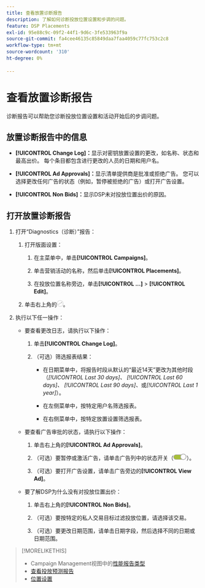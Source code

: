 ```yaml
---
title: 查看放置诊断报告
description: 了解如何诊断投放位置设置和步调的问题。
feature: DSP Placements
exl-id: 95e88c9c-09f2-44f1-9d6c-3fe533963f9a
source-git-commit: fa4cee46135c85849daa7faa4059c77fc753c2c8
workflow-type: tm+mt
source-wordcount: '310'
ht-degree: 0%

---
```


# 查看放置诊断报告

<!-- Does this really belong in the Campaign Management > Reports section or in the Placements section? -->

诊断报告可以帮助您诊断投放位置设置和活动开始后的步调问题。

## 放置诊断报告中的信息

* **[!UICONTROL Change Log]：**&#x200B;显示对密钥放置设置的更改，如名称、状态和最高出价。 每个条目都包含进行更改的人员的日期和用户名。

* **[!UICONTROL Ad Approvals]：**&#x200B;显示清单提供商是批准或拒绝广告。 您可以选择更改任何广告的状态（例如，暂停被拒绝的广告）或打开广告设置。

* **[!UICONTROL Non Bids]：**&#x200B;显示DSP未对投放位置出价的原因。

## 打开放置诊断报告

1. 打开“Diagnostics（诊断）”报告：

   1. 打开版面设置：

      1. 在主菜单中，单击&#x200B;**[!UICONTROL Campaigns]**。

      1. 单击营销活动的名称，然后单击&#x200B;**[!UICONTROL Placements]**。

      1. 在投放位置名称旁边，单击&#x200B;**[!UICONTROL ...]** > **[!UICONTROL Edit]**。

   1. 单击右上角的![放置诊断](/help/dsp/assets/placement-diagnostics.png)。

1. 执行以下任一操作：

   * 要查看更改日志，请执行以下操作：

      1. 单击&#x200B;**[!UICONTROL Change Log]**。

      1. （可选）筛选报表结果：

         * 在日期菜单中，将报告时段从默认的“最近14天”更改为其他时段（*[!UICONTROL Last 30 days]、* *[!UICONTROL Last 60 days]、* *[!UICONTROL Last 90 days]、*&#x200B;或&#x200B;*[!UICONTROL Last 1 year]*）。

         * 在左侧菜单中，按特定用户名筛选报表。

         * 在右侧菜单中，按特定放置设置筛选报表。

   * 要查看广告审批的状态，请执行以下操作：

      1. 单击右上角的&#x200B;**[!UICONTROL Ad Approvals]**。

      1. （可选）要暂停或激活广告，请单击广告列中的状态开关（![状态开关](/help/dsp/assets/status-switch.png)）。

      1. （可选）要打开广告设置，请单击广告旁边的&#x200B;**[!UICONTROL View Ad]**。

   * 要了解DSP为什么没有对投放位置出价：

      1. 单击右上角的&#x200B;**[!UICONTROL Non Bids]**。

      1. （可选）要按特定的私人交易目标过滤投放位置，请选择该交易。<!-- Admin users only: Optionally filter the deal by one or more regions ([!UICONTROL US-EAST], [!UICONTROL US-WEST]) [!UICONTROL EU-WEST], [!UICONTROL HKG]) by selecting the regions. -->

      1. （可选）要更改日期范围，请单击日期字段，然后选择不同的日期或日期范围。

<!-- Later, add link to >* Definitions for NBRs (Reading No Bid Reports (NBRs)) -->

>[!MORELIKETHIS]
>
>* Campaign Management视图中的[性能报告类型](campaign-reports-about.md)
>* [查看投放预测报告](/help/dsp/campaign-management/reports/placement-forecast.md)
>* [位置设置](/help/dsp/campaign-management/placements/placement-settings.md)
